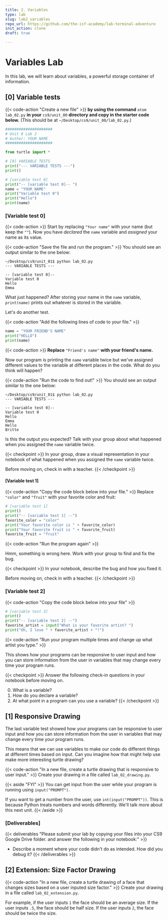 ```yaml
---
title: 2. Variables
type: lab
slug: lab2_variables
repo_url: https://github.com/the-isf-academy/lab-terminal-adventure
init_action: clone
draft: true

---
```


# Variables Lab
In this lab, we will learn about variables, a powerful storage container of information.

## [0] Variable tests

{{< code-action "Create a new file" >}} **by using the command** `atom lab_02.py` **in your** `cs9/unit_00` **directory and copy in the starter code below.** (This should be at `~/Desktop/cs9/unit_00/lab_02.py`.)


```python
#####################
# Unit 0 Lab 2
# Author: YOUR NAME
#####################

from turtle import *

# [0] VARIABLE TESTS
print("--- VARIABLE TESTS ---")
print()

# [variable test 0]
print("-- [variable test 0]-- ")
name = "YOUR NAME"
print("Variable test 0")
print("Hello")
print(name)
```

### [Variable test 0]
{{< code-action >}} Start by replacing `"Your name"` with your name (but keep the `""`). Now you have *declared* the `name` variable and *assigned* your name as its value.

{{< code-action "Save the file and run the program." >}} You should see an output similar to the one below:

```shell
~/Desktop/cs9/unit_01$ python lab_02.py
--- VARIABLE TESTS ---

-- [variable test 0]-- 
Variable test 0
Hello
Emma
```

What just happened? After storing your name in the `name` variable, `print(name)` prints out whatever is stored in the variable.

Let's do another test. 

{{< code-action "Add the following lines of code to your file." >}} 

```python
name = "YOUR FRIEND'S NAME"
print("HELLO")
print(name)
```

{{< code-action >}} **Replace** `"Friend's name"` **with your friend's name.**

Now our program is printing the `name` variable twice but we've assigned different values to the
variable at different places in the code. What do you think will happen?

{{< code-action "Run the code to find out!" >}} You should see an output similar to the one below:
```shell
~/Desktop/cs9/unit_01$ python lab_02.py
--- VARIABLE TESTS ---

-- [variable test 0]-- 
Variable test 0
Hello
Emma
Hello
Britte

```

Is this the output you expected? Talk with your group about what happened when you assigned the
`name` variable twice.

{{< checkpoint >}}
In your group, draw a visual representation in your notebook of what happened when you assigned the `name` variable twice. 

Before moving on, check in with a teacher. 
{{< /checkpoint >}}

#### [Variable test 1]
{{< code-action "Copy the code block below into your file." >}} 
Replace `"color"` and `"fruit"` with your favorite color and fruit:

```python
# [variable test 1]
print()
print("-- [variable test 1] --")
favorite_color = "color"
print("Your favorite color is " + favorite_color)
print("Your favorite fruit is " + favorite_fruit)
favorite_fruit = "fruit"
```

{{< code-action "Run the program again" >}} 

Hmm, something is wrong here. Work with your group to find and fix the bug.

{{< checkpoint >}}
In your notebook, describe the bug and how you fixed it. 

Before moving on, check in with a teacher. 
{{< /checkpoint >}}

### [Variable test 2]
{{< code-action "Copy the code block below into your file"  >}}
```python
# [variable test 3]
print()
print("-- [variable test 2] --")
favorite_artist = input("What is your favorite artist? ")
print("Oh, I love " + favorite_artist + "!")
```

{{< code-action "Run your program multiple times and change up what artist you type." >}} 

This shows how your programs can be responsive to user input and how you can store
information from the user in variables that may change every time your program runs.


{{< checkpoint >}}
Answer the following check-in questions in your notebook before moving on. 

0. What is a variable?
0. How do you declare a variable?
0. At what point in a program can you use a variable?
{{< /checkpoint >}}

## [1] Responsive Drawing



The last variable test showed how your programs can be responsive to user input and how you can store information from the user in variables that may change every time your program runs.

This means that we can use variables to make our code do different things at different times based on input. Can you imagine how that might help use make more interesting turtle drawing?

{{< code-action "In a new file, create a turtle drawing that is responsive to user input." >}} Create your drawing in a file called `lab_02_drawing.py`. 


{{< aside "FYI" >}}
You can get input from the user while your program is running using `input("PROMPT")`.

If you want to get a number from the user, use `int(input("PROMPT"))`. This is because
Python treats numbers and words differently. We'll talk more about this next unit.
{{< /aside >}}


### [Deliverables]

{{< deliverables "Please submit your lab by copying your files into your CS9 Google Drive folder. and answer the following in your notebook:" >}}
- Describe a moment where your code didn't do as intended. How did you debug it? 
{{< /deliverables >}}

## [2] Extension: Size Factor Drawing

{{< code-action "In a new file, create a turtle drawing of a face that changes sizes based on a user inputed size factor." >}} Create your drawing in a file called `lab_02_extension.py`. 

For example, if the user inputs `1` the face should be an average size. If the user inputs `.5`, the face should be half size. If the user inputs `2`, the face should be twice the size. 

